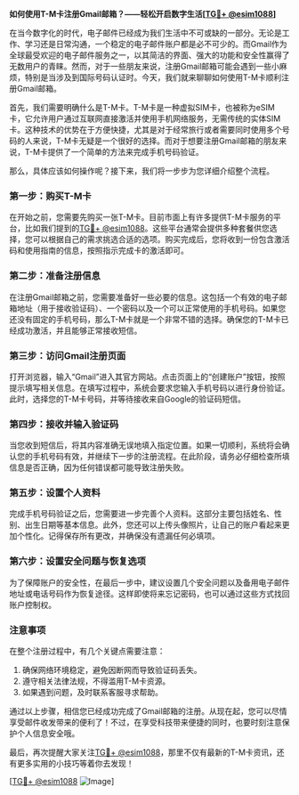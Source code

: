 **如何使用T-M卡注册Gmail邮箱？——轻松开启数字生活[[TG💪+ @esim1088](https://t.me/s/esim1088)]**

在当今数字化的时代，电子邮件已经成为我们生活中不可或缺的一部分。无论是工作、学习还是日常沟通，一个稳定的电子邮件账户都是必不可少的。而Gmail作为全球最受欢迎的电子邮件服务之一，以其简洁的界面、强大的功能和安全性赢得了无数用户的青睐。然而，对于一些朋友来说，注册Gmail邮箱可能会遇到一些小麻烦，特别是当涉及到国际号码认证时。今天，我们就来聊聊如何使用T-M卡顺利注册Gmail邮箱。

首先，我们需要明确什么是T-M卡。T-M卡是一种虚拟SIM卡，也被称为eSIM卡，它允许用户通过互联网直接激活并使用手机网络服务，无需传统的实体SIM卡。这种技术的优势在于方便快捷，尤其是对于经常旅行或者需要同时使用多个号码的人来说，T-M卡无疑是一个很好的选择。而对于想要注册Gmail邮箱的朋友来说，T-M卡提供了一个简单的方法来完成手机号码验证。

那么，具体应该如何操作呢？接下来，我们将一步步为您详细介绍整个流程。

### **第一步：购买T-M卡**
在开始之前，您需要先购买一张T-M卡。目前市面上有许多提供T-M卡服务的平台，比如我们提到的[TG💪+ @esim1088](https://t.me/s/esim1088)。这些平台通常会提供多种套餐供您选择，您可以根据自己的需求挑选合适的选项。购买完成后，您将收到一份包含激活码和使用指南的信息，按照指示完成卡的激活即可。

### **第二步：准备注册信息**
在注册Gmail邮箱之前，您需要准备好一些必要的信息。这包括一个有效的电子邮箱地址（用于接收验证码）、一个密码以及一个可以正常使用的手机号码。如果您还没有固定的手机号码，那么T-M卡就是一个非常不错的选择。确保您的T-M卡已经成功激活，并且能够正常接收短信。

### **第三步：访问Gmail注册页面**
打开浏览器，输入“Gmail”进入其官方网站。点击页面上的“创建账户”按钮，按照提示填写相关信息。在填写过程中，系统会要求您输入手机号码以进行身份验证。此时，选择您的T-M卡号码，并等待接收来自Google的验证码短信。

### **第四步：接收并输入验证码**
当您收到短信后，将其内容准确无误地填入指定位置。如果一切顺利，系统将会确认您的手机号码有效，并继续下一步的注册流程。在此阶段，请务必仔细检查所填信息是否正确，因为任何错误都可能导致注册失败。

### **第五步：设置个人资料**
完成手机号码验证之后，您需要进一步完善个人资料。这部分主要包括姓名、性别、出生日期等基本信息。此外，您还可以上传头像照片，让自己的账户看起来更加个性化。记得保存所有更改，并确保没有遗漏任何必填项。

### **第六步：设置安全问题与恢复选项**
为了保障账户的安全性，在最后一步中，建议设置几个安全问题以及备用电子邮件地址或电话号码作为恢复途径。这样即使将来忘记密码，也可以通过这些方式找回账户控制权。

### **注意事项**
在整个注册过程中，有几个关键点需要注意：
1. 确保网络环境稳定，避免因断网而导致验证码丢失。
2. 遵守相关法律法规，不得滥用T-M卡资源。
3. 如果遇到问题，及时联系客服寻求帮助。

通过以上步骤，相信您已经成功完成了Gmail邮箱的注册。从现在起，您可以尽情享受邮件收发带来的便利了！不过，在享受科技带来便捷的同时，也要时刻注意保护个人信息安全哦。

最后，再次提醒大家关注[TG💪+ @esim1088](https://t.me/s/esim1088)，那里不仅有最新的T-M卡资讯，还有更多实用的小技巧等着你去发现！

[[TG💪+ @esim1088](https://t.me/s/esim1088) ![Image](https://i.postimg.cc/4NQfJmqS/Snipaste-2025-05-13-00-14-12.png)]